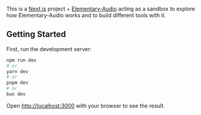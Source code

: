 This is a [Next.js](https://nextjs.org/) project + [Elementary-Audio](https://www.elementary.audio/) acting as a sandbox to explore how Elementary-Audio works and to build different tools with it.

## Getting Started

First, run the development server:

```bash
npm run dev
# or
yarn dev
# or
pnpm dev
# or
bun dev
```

Open [http://localhost:3000](http://localhost:3000) with your browser to see the result.
